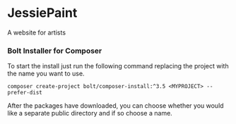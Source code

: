 # JessiePaint
A website for artists


### Bolt Installer for Composer

To start the install just run the following command replacing the project with
the name you want to use.

`composer create-project bolt/composer-install:^3.5 <MYPROJECT> --prefer-dist`


After the packages have downloaded, you can choose whether you would like a
separate public directory and if so choose a name.

